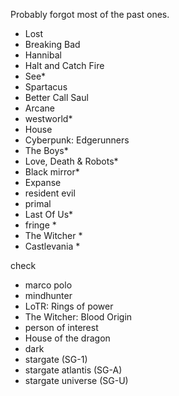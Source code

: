 Probably forgot most of the past ones. 


- Lost
- Breaking Bad
- Hannibal
- Halt and Catch Fire
- See*
- Spartacus
- Better Call Saul
- Arcane
- westworld*
- House
- Cyberpunk: Edgerunners
- The Boys*
- Love, Death & Robots*
- Black mirror*
- Expanse
- resident evil
- primal
- Last Of Us*
- fringe *
- The Witcher *
- Castlevania *

check

- marco polo
- mindhunter
- LoTR: Rings of power
- The Witcher: Blood Origin
- person of interest
- House of the dragon
- dark
- stargate (SG-1)
- stargate atlantis (SG-A)
- stargate universe (SG-U)
